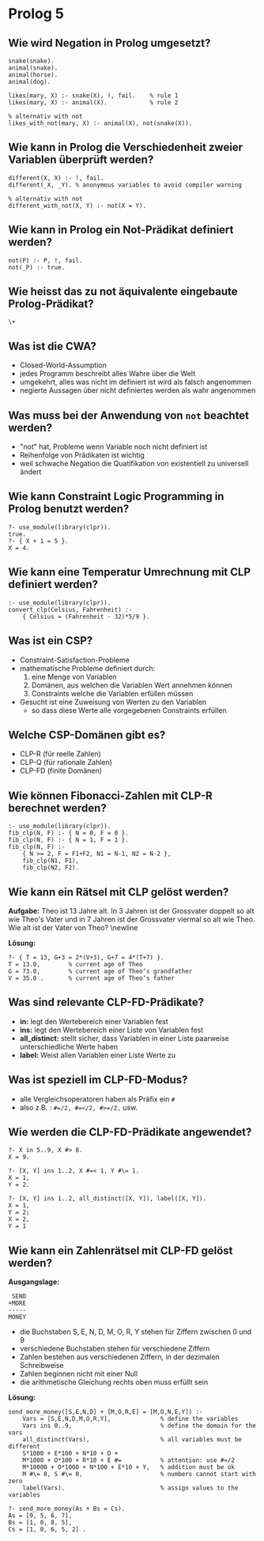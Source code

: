 # Prolog 5

## Wie wird Negation in Prolog umgesetzt?
```
snake(snake).
animal(snake).
animal(horse).
animal(dog).

likes(mary, X) :- snake(X), !, fail.    % rule 1
likes(mary, X) :- animal(X).            % rule 2

% alternativ with not
likes_with_not(mary, X) :- animal(X), not(snake(X)).
```

## Wie kann in Prolog die Verschiedenheit zweier Variablen überprüft werden?
```
different(X, X) :- !, fail.
different(_X, _Y). % anonymous variables to avoid compiler warning

% alternativ with not
different_with_not(X, Y) :- not(X = Y).
```

## Wie kann in Prolog ein Not-Prädikat definiert werden?
```
not(P) :- P, !, fail.
not(_P) :- true.
```

## Wie heisst das zu not äquivalente eingebaute Prolog-Prädikat?
`\+`

## Was ist die CWA?
* Closed-World-Assumption
* jedes Programm beschreibt alles Wahre über die Welt
* umgekehrt, alles was nicht im definiert ist wird als falsch angenommen
* negierte Aussagen über nicht definiertes werden als wahr angenommen

## Was muss bei der Anwendung von `not` beachtet werden?
* "not" hat, Probleme wenn Variable noch nicht definiert ist
* Reihenfolge von Prädikaten ist wichtig
* weil schwache Negation die Quatifikation von existentiell zu universell ändert

## Wie kann Constraint Logic Programming in Prolog benutzt werden?
```
?- use_module(library(clpr)).
true.
?- { X + 1 = 5 }.
X = 4.
```

## Wie kann eine Temperatur Umrechnung mit CLP definiert werden?
```
:- use_module(library(clpr)).
convert_clp(Celsius, Fahrenheit) :-
    { Celsius = (Fahrenheit - 32)*5/9 }.
```

## Was ist ein CSP?
* Constraint-Satisfaction-Probleme
* mathematische Probleme definiert durch:
    1. eine Menge von Variablen
    2. Domänen, aus welchen die Variablen Wert annehmen können
    3. Constraints welche die Variablen erfüllen müssen
* Gesucht ist eine Zuweisung von Werten zu den Variablen
    * so dass diese Werte alle vorgegebenen Constraints erfüllen

## Welche CSP-Domänen gibt es?
* CLP-R (für reelle Zahlen)
* CLP-Q (für rationale Zahlen)
* CLP-FD (finite Domänen)

## Wie können Fibonacci-Zahlen mit CLP-R berechnet werden?
```
:- use_module(library(clpr)).
fib_clp(N, F) :- { N = 0, F = 0 }.
fib_clp(N, F) :- { N = 1, F = 1 }.
fib_clp(N, F) :-
    { N >= 2, F = F1+F2, N1 = N-1, N2 = N-2 },
    fib_clp(N1, F1),
    fib_clp(N2, F2).
```

## Wie kann ein Rätsel mit CLP gelöst werden?
**Aufgabe:** Theo ist 13 Jahre alt. In 3 Jahren ist der
Grossvater doppelt so alt wie Theo's Vater und in 7
Jahren ist der Grossvater viermal so alt wie Theo.
Wie alt ist der Vater von Theo? \newline

**Lösung:**

```
?- { T = 13, G+3 = 2*(V+3), G+7 = 4*(T+7) }.
T = 13.0,        % current age of Theo
G = 73.0,        % current age of Theo‘s grandfather
V = 35.0 .       % current age of Theo‘s father
```

## Was sind relevante CLP-FD-Prädikate?
* **in:** legt den Wertebereich einer Variablen fest
* **ins:** legt den Wertebereich einer Liste von Variablen fest
* **all_distinct:** stellt sicher, dass Variablen in einer Liste paarweise unterschiedliche Werte haben
* **label:** Weist allen Variablen einer Liste Werte zu

## Was ist speziell im CLP-FD-Modus?
* alle Vergleichsoperatoren haben als Präfix ein `#`
* also z.B. : `#=/2, #=</2, #>=/2,` usw.

## Wie werden die CLP-FD-Prädikate angewendet?
```
?- X in 5..9, X #> 8.
X = 9.

?- [X, Y] ins 1..2, X #=< 1, Y #\= 1.
X = 1,
Y = 2.

?- [X, Y] ins 1..2, all_distinct([X, Y]), label([X, Y]).
X = 1,
Y = 2;
X = 2,
Y = 1
```

## Wie kann ein Zahlenrätsel mit CLP-FD gelöst werden?

**Ausgangslage:**

```
 SEND
+MORE
-----
MONEY
```

* die Buchstaben S, E, N, D, M, O, R, Y stehen für Ziffern zwischen 0 und 9
* verschiedene Buchstaben stehen für verschiedene Ziffern
* Zahlen bestehen aus verschiedenen Ziffern, in der dezimalen Schreibweise
* Zahlen beginnen nicht mit einer Null
* die arithmetische Gleichung rechts oben muss erfüllt sein

**Lösung:**

```
send_more_money([S,E,N,D] + [M,O,R,E] = [M,O,N,E,Y]) :-
    Vars = [S,E,N,D,M,O,R,Y],              % define the variables
    Vars ins 0..9,                         % define the domain for the vars
    all_distinct(Vars),                    % all variables must be different
    S*1000 + E*100 + N*10 + D +
    M*1000 + O*100 + R*10 + E #=           % attention: use #=/2
    M*10000 + O*1000 + N*100 + E*10 + Y,   % addition must be ok
    M #\= 0, S #\= 0,                      % numbers cannot start with zero
    label(Vars).                           % assign values to the variables

?- send_more_money(As + Bs = Cs).
As = [9, 5, 6, 7],
Bs = [1, 0, 8, 5],
Cs = [1, 0, 6, 5, 2] .
```

